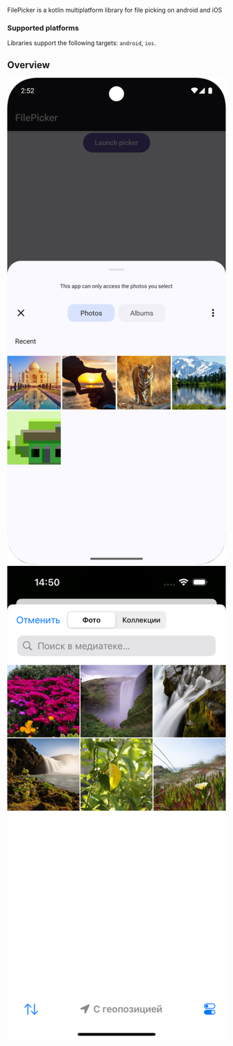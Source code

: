 FilePicker is a kotlin multiplatform library for file picking on android and iOS

### Supported platforms

Libraries support the following targets: `android`, `ios`.

## Overview

<img src="../../docs/media/file_picker_android.png" width="512">
<img src="../../docs/media/file_picker_ios.png" width="512">